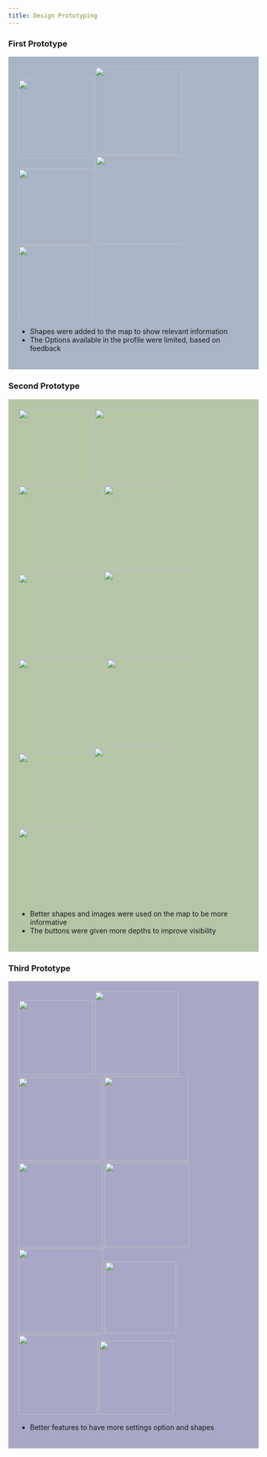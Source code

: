 ```yaml
---
title: Design Prototyping
---
```

<h3>First Prototype</h3>
<div style="background-color: #A7B5C6; padding: 20px">
  <img src="/Old Prototype Pictures/Landing Page Old.png" width="150px">
  <img src="/Old Prototype Pictures/Map Page old.png" width="176px">
  <img src="/Old Prototype Pictures/Map Page Emergency Old.png" width="152px">
  <img src="/Old Prototype Pictures/Resource Page Old.png" width="178.5px">
  <img src="/Old Prototype Pictures/Profile Page Old.png" width="149px">

  <ul>
    <li>Shapes were added to the map to show relevant information</li>
    <li>The Options available in the profile were limited, based on feedback</li>
  </ul>

</div>

<h3>Second Prototype</h3>
<div style="background-color: #B5C6A7; padding: 20px">
  <img src="/pictures/Landing Page (Home).png" width="150px" height="150px">
  <img src="/pictures/Landing Page (Home)2.png" width="150px" height="150px">
  <img src="/pictures/News Page.png" width="168px">
  <img src="/pictures/More Info.png" width="168px">
  <img src="/pictures/Update Page.png" width="168px">
  <img src="/pictures/Map Page_ OVERVIEW.png" width="174.5px">
  <img src="/pictures/Map Page_ SELECTING ADDRESS.png" width="174.5px">
  <img src="/pictures/Map Page_ EVACUATION ROUTE.png" width="174.5px">
  <img src="/pictures/Map Page_ EMERGENCY SERVICES.png" width="148.5px">
  <img src="/pictures/Resource Page.png" width="159.5px">
  <img src="/pictures/iPhone SE - Profile.png" width="148.5px">

  <ul>
    <li>Better shapes and images were used on the map to be more informative</li>
    <li>The buttons were given more depths to improve visibility</li>
  </ul>
</div>

<h3>Third Prototype</h3>
<div style="background-color: #A9A7C6; padding: 20px">
    <img src="/Updated Pictures/Landing Page (Home).png" width="150px" height="150px">
    <img src="/Updated Pictures/News Page.png" width="168px">
    <img src="/Updated Pictures/More Info.png" width="168px">
    <img src="/Updated Pictures/Update Page.png" width="170px">
    <img src="/Updated Pictures/Map Page_ OVERVIEW.png" width="170px">
    <img src="/Updated Pictures/Map Page_ SELECTING ADDRESS.png" width="170px">
    <img src="/Updated Pictures/Map Page_ EVACUATION ROUTE.png" width="170px">
    <img src="/Updated Pictures/Map Page_ EMERGENCY SERVICES.png" width="144.5px">
    <img src="/pictures/Resource Page.png" width="159.5px">
    <img src="/pictures/iPhone SE - Profile.png" width="148.5px">
 <ul>
    <li>Better features to have more settings option and shapes</li>
    
   
  </ul>
</div>